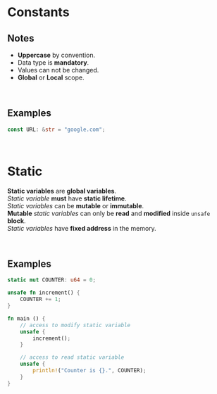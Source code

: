 # Constants
## Notes
- **Uppercase** by convention.
- Data type is **mandatory**.
- Values can not be changed.
- **Global** or **Local** scope.

<br>

## Examples
```Rust
const URL: &str = "google.com";
```

<br>

# Static
**Static variables** are **global variables**.<br>
*Static variable* **must** have **static lifetime**.<br>
*Static variables* can be **mutable** or **immutable**.<br>
**Mutable** *static variables* can only be **read** and **modified** inside `unsafe` **block**.<br>
*Static variables* have **fixed address** in the memory.

<br>

## Examples
```Rust
static mut COUNTER: u64 = 0;

unsafe fn increment() {
    COUNTER += 1;
}

fn main () {
    // access to modify static variable
    unsafe {
        increment();
    }

    // access to read static variable
    unsafe {
        println!("Counter is {}.", COUNTER);
    }
}
```

